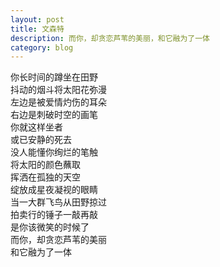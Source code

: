 ```yaml
---
layout: post
title: 文森特
description: 而你，却贪恋芦苇的美丽，和它融为了一体  
category: blog
---
```


你长时间的蹲坐在田野  
抖动的烟斗将太阳花弥漫  
左边是被爱情灼伤的耳朵  
右边是刺破时空的画笔  
你就这样坐者  
或已安静的死去  
没人能懂你绚烂的笔触  
将太阳的颜色蘸取  
挥洒在孤独的天空  
绽放成星夜凝视的眼睛  
当一大群飞鸟从田野掠过  
拍卖行的锤子一敲再敲  
是你该微笑的时候了  
而你，却贪恋芦苇的美丽  
和它融为了一体  



[Joyuan]:    http://qianzhaoyuan.com  "Joyuan"
